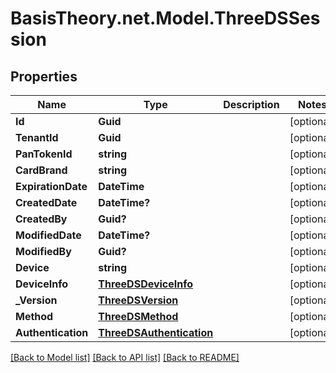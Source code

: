 
# BasisTheory.net.Model.ThreeDSSession

## Properties

Name | Type | Description | Notes
------------ | ------------- | ------------- | -------------
**Id** | **Guid** |  | [optional] 
**TenantId** | **Guid** |  | [optional] 
**PanTokenId** | **string** |  | [optional] 
**CardBrand** | **string** |  | [optional] 
**ExpirationDate** | **DateTime** |  | [optional] 
**CreatedDate** | **DateTime?** |  | [optional] 
**CreatedBy** | **Guid?** |  | [optional] 
**ModifiedDate** | **DateTime?** |  | [optional] 
**ModifiedBy** | **Guid?** |  | [optional] 
**Device** | **string** |  | [optional] 
**DeviceInfo** | [**ThreeDSDeviceInfo**](ThreeDSDeviceInfo.md) |  | [optional] 
**_Version** | [**ThreeDSVersion**](ThreeDSVersion.md) |  | [optional] 
**Method** | [**ThreeDSMethod**](ThreeDSMethod.md) |  | [optional] 
**Authentication** | [**ThreeDSAuthentication**](ThreeDSAuthentication.md) |  | [optional] 

[[Back to Model list]](../README.md#documentation-for-models)
[[Back to API list]](../README.md#documentation-for-api-endpoints)
[[Back to README]](../README.md)

